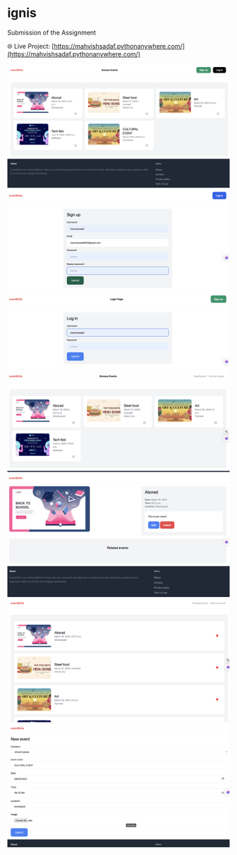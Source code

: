 # ignis
Submission of the Assignment 

🌐 Live Project: [https://mahvishsadaf.pythonanywhere.com/](https://mahvishsadaf.pythonanywhere.com/)

![Browse Events](images/browse-event.png)
![Sign Up](images/sign-up.png)
![Login](images/login.png)
![Browse Events After Login](images/browse-events-after-login.png)
![Event Details, Delete, Edit](images/details-delete-edit.png)
![Dashboard](images/dashboard.png)
![Add New Event](images/new.png)
